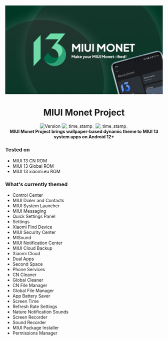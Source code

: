 ![MIUI Monet Project](https://raw.githubusercontent.com/MIUI-Monet-Project/.github/main/profile/Monet%20Updates.png)
<h1 align="center">MIUI Monet Project</h1>

<div align="center">
  <!-- Version -->
    <img src="https://img.shields.io/badge/Version-v4.0.0-blue.svg?longCache=true&style=popout-square"
      alt="Version" />
  <!-- Last Updated -->
    <img src="https://img.shields.io/badge/Updated-August 31, 2022-green.svg?longCache=true&style=flat-square"
      alt="_time_stamp_" />
  <!-- Min Magisk -->
    <img src="https://img.shields.io/badge/MinMagisk-20.4-red.svg?longCache=true&style=flat-square"
      alt="_time_stamp_" /></div>

<div align="center">
  <strong>MIUI Monet Project brings wallpaper-based dynamic theme to MIUI 13 system apps on Android 12+</strong></h3>
</div>


### Tested on
- MIUI 13 CN ROM
- MIUI 13 Global ROM
- MIUI 13 xiaomi.eu ROM

### What's currently themed
- Control Center
- MIUI Dialer and Contacts
- MIUI System Launcher
- MIUI Messaging
- Quick Settings Panel
- Settings
- Xiaomi Find Device
- MIUI Security Center
- MISound
- MIUI Notification Center
- MIUI Cloud Backup
- Xiaomi Cloud
- Dual Apps
- Second Space
- Phone Services
- CN Cleaner
- Global Cleaner
- CN File Manager
- Global File Manager
- App Battery Saver
- Screen Time
- Refresh Rate Settings
- Nature Notification Sounds
- Screen Recorder
- Sound Recorder
- MIUI Package Installer
- Permissions Manager